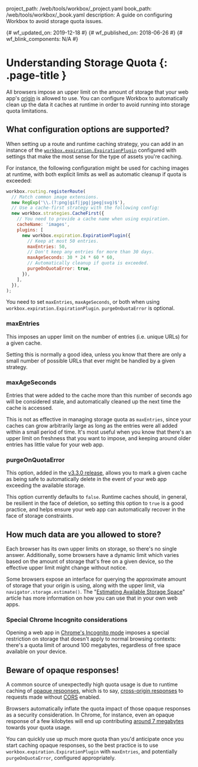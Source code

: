 project_path: /web/tools/workbox/_project.yaml
book_path: /web/tools/workbox/_book.yaml
description: A guide on configuring Workbox to avoid storage quota issues.

{# wf_updated_on: 2019-12-18 #}
{# wf_published_on: 2018-06-26 #}
{# wf_blink_components: N/A #}

# Understanding Storage Quota {: .page-title }

All browsers impose an upper limit on the amount of storage that your web app's
[origin](https://developer.mozilla.org/en-US/docs/Web/Security/Same-origin_policy) is allowed to
use. You can configure Workbox to automatically clean up the data it caches at runtime in order to
avoid running into storage quota limitations.

## What configuration options are supported?

When setting up a route and runtime caching strategy, you can add in an instance of the
[`workbox.expiration.ExpirationPlugin`](/web/tools/workbox/reference-docs/latest/workbox.expiration.ExpirationPlugin)
configured with settings that make the most sense for the type of assets you're caching.

For instance, the following configuration might be used for caching images at runtime, with both
explicit limits as well as automatic cleanup if quota is exceeded:

```javascript
workbox.routing.registerRoute(
  // Match common image extensions.
  new RegExp('\\.(?:png|gif|jpg|jpeg|svg)$'),
  // Use a cache-first strategy with the following config:
  new workbox.strategies.CacheFirst({
    // You need to provide a cache name when using expiration.
    cacheName: 'images',
    plugins: [
      new workbox.expiration.ExpirationPlugin({
        // Keep at most 50 entries.
        maxEntries: 50,
        // Don't keep any entries for more than 30 days.
        maxAgeSeconds: 30 * 24 * 60 * 60,
        // Automatically cleanup if quota is exceeded.
        purgeOnQuotaError: true,
      }),
    ],
  }),
);
```

You need to set `maxEntries`, `maxAgeSeconds`, or both when using `workbox.expiration.ExpirationPlugin`.
`purgeOnQuotaError` is optional.

### maxEntries

This imposes an upper limit on the number of entries (i.e. unique URLs) for a given cache.

Setting this is normally a good idea, unless you know that there are only a small number of
possible URLs that ever might be handled by a given strategy.

### maxAgeSeconds

Entries that were added to the cache more than this number of seconds ago will be considered
stale, and automatically cleaned up the next time the cache is accessed.

This is not as effective in managing storage quota as `maxEntries`, since your caches can grow
arbitrarily large as long as the entries were all added within a small period of time. It's most
useful when you know that there's an upper limit on freshness that you want to impose, and keeping
around older entries has little value for your web app.

### purgeOnQuotaError

This option, added in the [v3.3.0 release](https://github.com/GoogleChrome/workbox/releases/tag/v3.3.0),
allows you to mark a given cache as being safe to automatically delete in the event of your web
app exceeding the available storage.

This option currently defaults to `false`. Runtime caches should, in general, be resilient in the
face of deletion, so setting this option to `true` is a good practice, and helps ensure your web
app can automatically recover in the face of storage constraints.

## How much data are you allowed to store?

Each browser has its own upper limits on storage, so there's no single answer. Additionally, some
browsers have a dynamic limit which varies based on the amount of storage that's free on a given
device, so the effective upper limit might change without notice.

Some browsers expose an interface for querying the approximate amount of storage that your origin
is using, along with the upper limit, via `navigator.storage.estimate()`. The
"[Estimating Available Storage Space](/web/updates/2017/08/estimating-available-storage-space)"
article has more information on how you can use that in your own web apps.

### Special Chrome Incognito considerations

Opening a web app in [Chrome's Incognito mode](https://support.google.com/chrome/answer/95464)
imposes a special restriction on storage that doesn't apply to normal browsing contexts: there's a
quota limit of around 100 megabytes, regardless of free space available on your device.

## Beware of opaque responses!

A common source of unexpectedly high quota usage is due to runtime caching of
[opaque responses](https://stackoverflow.com/questions/39109789/what-limitations-apply-to-opaque-responses),
which is to say, [cross-origin responses](handle-third-party-requests) to requests made without
[CORS](https://fetch.spec.whatwg.org/#http-cors-protocol) enabled.

Browsers automatically inflate the quota impact of those opaque responses as a security
consideration. In Chrome, for instance, even an opaque response of a few kilobytes will end up
contributing [around 7 megabytes](https://bugs.chromium.org/p/chromium/issues/detail?id=796060#c17)
towards your quota usage.

You can quickly use up much more quota than you'd anticipate once you start caching opaque
responses, so the best practice is to use `workbox.expiration.ExpirationPlugin` with `maxEntries`, and
potentially `purgeOnQuotaError`, configured appropriately.
